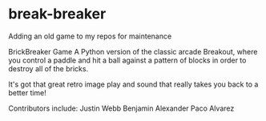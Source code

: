 # break-breaker
Adding an old game to my repos for maintenance 

BrickBreaker Game
A Python version of the classic arcade Breakout, where you control a paddle and hit a ball against a pattern of blocks in order to destroy all of the bricks. 

It's got that great retro image play and sound that really takes you back to a better time!

Contributors include:
Justin Webb
Benjamin Alexander
Paco Alvarez
